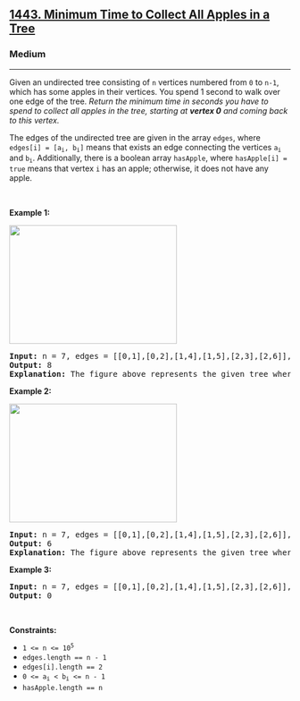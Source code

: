 <h2><a href="https://leetcode.com/problems/minimum-time-to-collect-all-apples-in-a-tree/">1443. Minimum Time to Collect All Apples in a Tree</a></h2><h3>Medium</h3><hr><div style="user-select: auto;"><p style="user-select: auto;">Given an undirected tree consisting of <code style="user-select: auto;">n</code> vertices numbered from <code style="user-select: auto;">0</code> to <code style="user-select: auto;">n-1</code>, which has some apples in their vertices. You spend 1 second to walk over one edge of the tree. <em style="user-select: auto;">Return the minimum time in seconds you have to spend to collect all apples in the tree, starting at <strong style="user-select: auto;">vertex 0</strong> and coming back to this vertex.</em></p>

<p style="user-select: auto;">The edges of the undirected tree are given in the array <code style="user-select: auto;">edges</code>, where <code style="user-select: auto;">edges[i] = [a<sub style="user-select: auto;">i</sub>, b<sub style="user-select: auto;">i</sub>]</code> means that exists an edge connecting the vertices <code style="user-select: auto;">a<sub style="user-select: auto;">i</sub></code> and <code style="user-select: auto;">b<sub style="user-select: auto;">i</sub></code>. Additionally, there is a boolean array <code style="user-select: auto;">hasApple</code>, where <code style="user-select: auto;">hasApple[i] = true</code> means that vertex <code style="user-select: auto;">i</code> has an apple; otherwise, it does not have any apple.</p>

<p style="user-select: auto;">&nbsp;</p>
<p style="user-select: auto;"><strong class="example" style="user-select: auto;">Example 1:</strong></p>
<img alt="" src="https://assets.leetcode.com/uploads/2020/04/23/min_time_collect_apple_1.png" style="width: 300px; height: 212px; user-select: auto;">
<pre style="user-select: auto;"><strong style="user-select: auto;">Input:</strong> n = 7, edges = [[0,1],[0,2],[1,4],[1,5],[2,3],[2,6]], hasApple = [false,false,true,false,true,true,false]
<strong style="user-select: auto;">Output:</strong> 8 
<strong style="user-select: auto;">Explanation:</strong> The figure above represents the given tree where red vertices have an apple. One optimal path to collect all apples is shown by the green arrows.  
</pre>

<p style="user-select: auto;"><strong class="example" style="user-select: auto;">Example 2:</strong></p>
<img alt="" src="https://assets.leetcode.com/uploads/2020/04/23/min_time_collect_apple_2.png" style="width: 300px; height: 212px; user-select: auto;">
<pre style="user-select: auto;"><strong style="user-select: auto;">Input:</strong> n = 7, edges = [[0,1],[0,2],[1,4],[1,5],[2,3],[2,6]], hasApple = [false,false,true,false,false,true,false]
<strong style="user-select: auto;">Output:</strong> 6
<strong style="user-select: auto;">Explanation:</strong> The figure above represents the given tree where red vertices have an apple. One optimal path to collect all apples is shown by the green arrows.  
</pre>

<p style="user-select: auto;"><strong class="example" style="user-select: auto;">Example 3:</strong></p>

<pre style="user-select: auto;"><strong style="user-select: auto;">Input:</strong> n = 7, edges = [[0,1],[0,2],[1,4],[1,5],[2,3],[2,6]], hasApple = [false,false,false,false,false,false,false]
<strong style="user-select: auto;">Output:</strong> 0
</pre>

<p style="user-select: auto;">&nbsp;</p>
<p style="user-select: auto;"><strong style="user-select: auto;">Constraints:</strong></p>

<ul style="user-select: auto;">
	<li style="user-select: auto;"><code style="user-select: auto;">1 &lt;= n &lt;= 10<sup style="user-select: auto;">5</sup></code></li>
	<li style="user-select: auto;"><code style="user-select: auto;">edges.length == n - 1</code></li>
	<li style="user-select: auto;"><code style="user-select: auto;">edges[i].length == 2</code></li>
	<li style="user-select: auto;"><code style="user-select: auto;">0 &lt;= a<sub style="user-select: auto;">i</sub> &lt; b<sub style="user-select: auto;">i</sub> &lt;= n - 1</code></li>
	<li style="user-select: auto;"><code style="user-select: auto;">hasApple.length == n</code></li>
</ul>
</div>